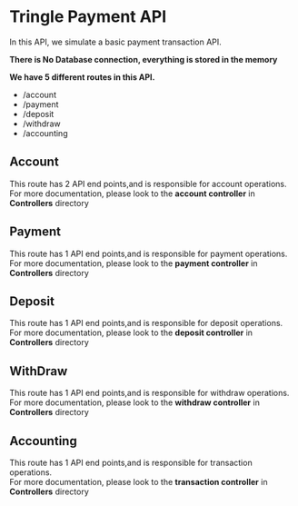 # Tringle Payment API 
In this API, we simulate a basic payment transaction API.<br/>

**There is No Database connection, everything is stored in the memory**

**We have 5 different routes in this API.**<br/>
- /account
- /payment
- /deposit
- /withdraw
- /accounting

## Account
This route has 2 API end points,and is responsible for account operations.<br/>
For more documentation, please look to the **account controller** in **Controllers** directory

## Payment
This route has 1 API end points,and is responsible for payment operations.<br/>
For more documentation, please look to the **payment controller** in **Controllers** directory

## Deposit
This route has 1 API end points,and is responsible for deposit operations.<br/>
For more documentation, please look to the **deposit controller** in **Controllers** directory

## WithDraw
This route has 1 API end points,and is responsible for withdraw operations.<br/>
For more documentation, please look to the **withdraw controller** in **Controllers** directory

## Accounting
This route has 1 API end points,and is responsible for transaction operations.<br/>
For more documentation, please look to the **transaction controller** in **Controllers** directory
